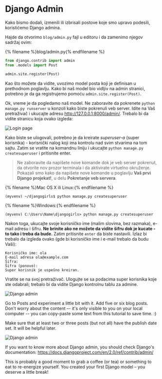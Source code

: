 # Django Admin

Kako bismo dodali, izmenili ili izbrisali postove koje smo upravo podesili, koristićemo Django admina.

Hajde da otvorimo `blog/admin.py` fajl u editoru i da zamenimo njegov sadržaj ovim:

{% filename %}blog/admin.py{% endfilename %}

```python
from django.contrib import admin
from .models import Post

admin.site.register(Post)
```

Kao što možete da vidite, uvozimo model posta koji je definisan u prethodnom poglavlju. Kako bi naš model bio vidljiv na admin stranici, potrebno je da ga registrujemo pomoću `admin.site.register(Post)`.

Ok, vreme je da pogledamo naš model. Ne zaboravite da pokrenete `python manage.py runserver` u konzoli kako biste pokrenuli veb server. Idite na Vaš pretraživač i ukucajte adresu http://127.0.0.1:8000/admin/. Trebalo bi da vidite stranicu koja ovako izgleda:

![Login page](images/login_page2.png)

Kako biste se ulogovali, potrebno je da kreirate *superuser-a* (super korisnika) - korisnički nalog koji ima kontrolu nad svim stvarima na tom sajtu. Zatim se vratite na komandnu liniju i ukucajte `python manage.py createsuperuser` i pritisnite enter.

> Ne zaboravite da napišete nove komande dok je veb server pokrenut, da otvorite nov prozor terminala i da aktivirate virtuelno okruženje. Pokazali smo kako da napišete nove komande u poglavlju **Vaš prvi Django projekat!**, u delu **Pokretanje veb servera**.

{% filename %}Mac OS X ili Linux:{% endfilename %}

    (myvenv) ~/djangogirls$ python manage.py createsuperuser
    

{% filename %}Windows:{% endfilename %}

    (myvenv) C:\Users\Name\djangogirls> python manage.py createsuperuser
    

Nakon toga, ukucajte svoje korisničko ime (malim slovima, bez razmaka), e-mail adresu i šifru. **Ne brinite ako ne možete da vidite šifru dok je kucate - to tako i treba da bude.** Zatim pritisnite `enter` da biste nastavili. Izlaz bi trebalo da izgleda ovako (gde bi korisničko ime i e-mail trebalo da budu Vaši):

    Korisničko ime: ola
    E-mail adresa ola@example.com
    Šifra:
    Šifra (ponovo):
    Super korisnik je uspešno kreiran.
    

Vratite se na svoj pretraživač. Ulogujte se sa podacima super korisnika koje ste odabrali; trebalo bi da vidite Django kontrolnu tablu za admine.

![Django admin](images/django_admin3.png)

Go to Posts and experiment a little bit with it. Add five or six blog posts. Don't worry about the content –- it's only visible to you on your local computer -- you can copy-paste some text from this tutorial to save time. :)

Make sure that at least two or three posts (but not all) have the publish date set. It will be helpful later.

![Django admin](images/edit_post3.png)

If you want to know more about Django admin, you should check Django's documentation: https://docs.djangoproject.com/en/2.0/ref/contrib/admin/

This is probably a good moment to grab a coffee (or tea) or something to eat to re-energize yourself. You created your first Django model – you deserve a little break!